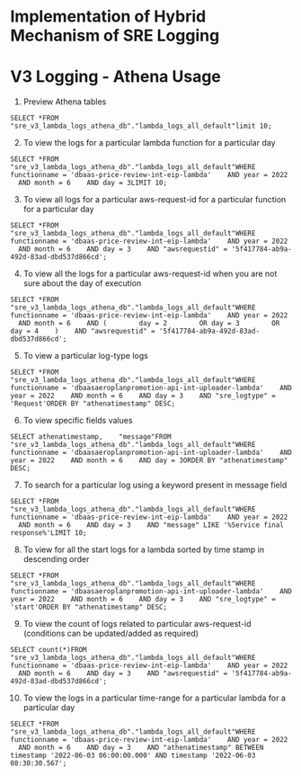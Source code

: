 # Implementation of Hybrid Mechanism of SRE Logging

# V3 Logging - Athena Usage

1. Preview Athena tables

```
SELECT *FROM "sre_v3_lambda_logs_athena_db"."lambda_logs_all_default"limit 10;
```

2. To view the logs for a particular lambda function for a particular day

```
SELECT *FROM "sre_v3_lambda_logs_athena_db"."lambda_logs_all_default"WHERE functionname = 'dbaas-price-review-int-eip-lambda'    AND year = 2022    AND month = 6    AND day = 3LIMIT 10;
```

3. To view all logs for a particular aws-request-id for a particular function for a particular day

```
SELECT *FROM "sre_v3_lambda_logs_athena_db"."lambda_logs_all_default"WHERE functionname = 'dbaas-price-review-int-eip-lambda'    AND year = 2022    AND month = 6    AND day = 3    AND "awsrequestid" = '5f417784-ab9a-492d-83ad-dbd537d866cd';
```

4. To view all the logs for a particular aws-request-id when you are not sure about the day of execution

```
SELECT *FROM "sre_v3_lambda_logs_athena_db"."lambda_logs_all_default"WHERE functionname = 'dbaas-price-review-int-eip-lambda'    AND year = 2022    AND month = 6    AND (        day = 2        OR day = 3        OR day = 4    )    AND "awsrequestid" = '5f417784-ab9a-492d-83ad-dbd537d866cd';
```

5. To view a particular log-type logs

```
SELECT *FROM "sre_v3_lambda_logs_athena_db"."lambda_logs_all_default"WHERE functionname = 'dbaasaeroplanpromotion-api-int-uploader-lambda'    AND year = 2022    AND month = 6    AND day = 3    AND "sre_logtype" = 'Request'ORDER BY "athenatimestamp" DESC;
```

6. To view specific fields values

```
SELECT athenatimestamp,    "message"FROM "sre_v3_lambda_logs_athena_db"."lambda_logs_all_default"WHERE functionname = 'dbaasaeroplanpromotion-api-int-uploader-lambda'    AND year = 2022    AND month = 6    AND day = 3ORDER BY "athenatimestamp" DESC;
```

7. To search for a particular log using a keyword present in message field

```
SELECT *FROM "sre_v3_lambda_logs_athena_db"."lambda_logs_all_default"WHERE functionname = 'dbaas-price-review-int-eip-lambda'    AND year = 2022    AND month = 6    AND day = 3    AND "message" LIKE '%Service final response%'LIMIT 10;
```

8. To view for all the start logs for a lambda sorted by time stamp in descending order

```
SELECT *FROM "sre_v3_lambda_logs_athena_db"."lambda_logs_all_default"WHERE functionname = 'dbaasaeroplanpromotion-api-int-uploader-lambda'    AND year = 2022    AND month = 6    AND day = 3    AND "sre_logtype" = 'start'ORDER BY "athenatimestamp" DESC;
```

9. To view the count of logs related to particular aws-request-id (conditions can be updated/added as required)

```
SELECT count(*)FROM "sre_v3_lambda_logs_athena_db"."lambda_logs_all_default"WHERE functionname = 'dbaas-price-review-int-eip-lambda'    AND year = 2022    AND month = 6    AND day = 3    AND "awsrequestid" = '5f417784-ab9a-492d-83ad-dbd537d866cd';
```

10. To view the logs in a particular time-range for a particular lambda for a particular day

```
SELECT *FROM "sre_v3_lambda_logs_athena_db"."lambda_logs_all_default"WHERE functionname = 'dbaas-price-review-int-eip-lambda'    AND year = 2022    AND month = 6    AND day = 3    AND "athenatimestamp" BETWEEN timestamp '2022-06-03 06:00:00.000' AND timestamp '2022-06-03 08:30:30.567';
```
